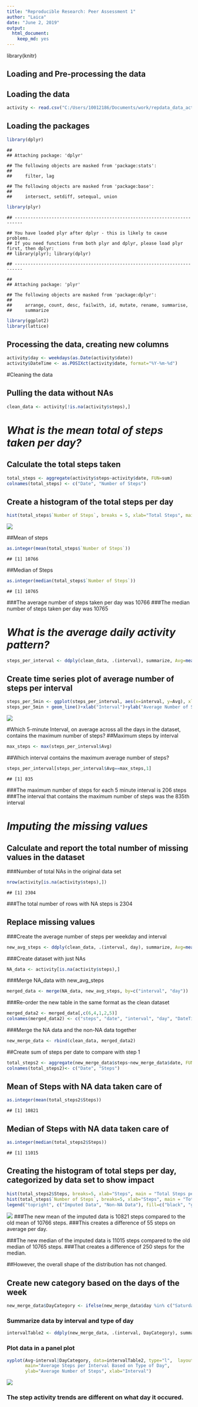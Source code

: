 ```yaml
---
title: "Reproducible Research: Peer Assessment 1"
author: "Laica"
date: "June 2, 2019"
output: 
  html_document: 
    keep_md: yes
---
```


library(knitr)

## Loading and Pre-processing the data
## **Loading the data**

```r
activity <- read.csv("C:/Users/10012186/Documents/work/repdata_data_activity/activity.csv")
```
## **Loading the packages**

```r
library(dplyr)
```

```
## 
## Attaching package: 'dplyr'
```

```
## The following objects are masked from 'package:stats':
## 
##     filter, lag
```

```
## The following objects are masked from 'package:base':
## 
##     intersect, setdiff, setequal, union
```

```r
library(plyr)
```

```
## -------------------------------------------------------------------------
```

```
## You have loaded plyr after dplyr - this is likely to cause problems.
## If you need functions from both plyr and dplyr, please load plyr first, then dplyr:
## library(plyr); library(dplyr)
```

```
## -------------------------------------------------------------------------
```

```
## 
## Attaching package: 'plyr'
```

```
## The following objects are masked from 'package:dplyr':
## 
##     arrange, count, desc, failwith, id, mutate, rename, summarise,
##     summarize
```

```r
library(ggplot2)
library(lattice)
```
## **Processing the data, creating new columns**

```r
activity$day <- weekdays(as.Date(activity$date))
activity$DateTime <- as.POSIXct(activity$date, format="%Y-%m-%d")
```
#Cleaning the data
## **Pulling the data without NAs**

```r
clean_data <- activity[!is.na(activity$steps),]
```

# *What is the mean total of steps taken per day?*
## **Calculate the total steps taken**

```r
total_steps <- aggregate(activity$steps~activity$date, FUN=sum)
colnames(total_steps) <- c("Date", "Number of Steps")
```

## **Create a histogram of the total steps per day**

```r
hist(total_steps$`Number of Steps`, breaks = 5, xlab="Total Steps", main = "Total Count of Steps per Day")
```

![](PA1_template_files/figure-html/unnamed-chunk-6-1.png)<!-- -->

##Mean of steps

```r
as.integer(mean(total_steps$`Number of Steps`))
```

```
## [1] 10766
```

##Median of Steps

```r
as.integer(median(total_steps$`Number of Steps`))
```

```
## [1] 10765
```
###The average number of steps taken per day was 10766
###The median number of steps taken per day was 10765

# *What is the average daily activity pattern?*

```r
steps_per_interval <- ddply(clean_data, .(interval), summarize, Avg=mean(steps))
```
## **Create time series plot of average number of steps per interval**

```r
steps_per_5min <- ggplot(steps_per_interval, aes(x=interval, y=Avg), xlab="Interval", ylab="Average Number of Steps")
steps_per_5min + geom_line()+xlab("Interval")+ylab("Average Number of Steps")+ggtitle("Average Number of Steps per Interval")
```

![](PA1_template_files/figure-html/unnamed-chunk-10-1.png)<!-- -->

#Which 5-minute Interval, on average across all the days in the dataset, contains the maximum number of steps? 
##Maximum steps by interval

```r
max_steps <- max(steps_per_interval$Avg)
```
##Which interval contains the maximum average number of steps?

```r
steps_per_interval[steps_per_interval$Avg==max_steps,1]
```

```
## [1] 835
```

###The maximum number of steps for each 5 minute interval is 206 steps 
###The interval that contains the maximum number of steps was the 835th interval

# *Imputing the missing values*
## **Calculate and report the total number of missing values in the dataset**
###Number of total NAs in the original data set

```r
nrow(activity[is.na(activity$steps),])
```

```
## [1] 2304
```
###The total number of rows with NA steps is 2304

## **Replace missing values** 
###Create the average number of steps per weekday and interval

```r
new_avg_steps <- ddply(clean_data, .(interval, day), summarize, Avg=mean(steps))
```

###Create dataset with just NAs

```r
NA_data <- activity[is.na(activity$steps),]
```

###Merge NA_data with new_avg_steps

```r
merged_data <- merge(NA_data, new_avg_steps, by=c("interval", "day"))
```

###Re-order the new table in the same format as the clean dataset

```r
merged_data2 <- merged_data[,c(6,4,1,2,5)]
colnames(merged_data2) <- c("steps", "date", "interval", "day", "DateTime")
```

###Merge the NA data and the non-NA data together

```r
new_merge_data <- rbind(clean_data, merged_data2)
```

##Create sum of steps per date to compare with step 1

```r
total_steps2 <- aggregate(new_merge_data$steps~new_merge_data$date, FUN=sum, )
colnames(total_steps2)<- c("Date", "Steps")
```

## Mean of Steps with NA data taken care of

```r
as.integer(mean(total_steps2$Steps))
```

```
## [1] 10821
```
## Median of Steps with NA data taken care of

```r
as.integer(median(total_steps2$Steps))
```

```
## [1] 11015
```

## **Creating the histogram of total steps per day, categorized by data set to show impact**

```r
hist(total_steps2$Steps, breaks=5, xlab="Steps", main = "Total Steps per Day with NAs Fixed", col="Black")
hist(total_steps$`Number of Steps`, breaks=5, xlab="Steps", main = "Total Steps per Day with NAs Fixed", col="Grey", add=T)
legend("topright", c("Imputed Data", "Non-NA Data"), fill=c("black", "grey") )
```

![](PA1_template_files/figure-html/unnamed-chunk-22-1.png)<!-- -->
###The new mean of the imputed data is 10821 steps compared to the old mean of 10766 steps. 
###This creates a difference of 55 steps on average per day.

###The new median of the imputed data is 11015 steps compared to the old median of 10765 steps. 
###That creates a difference of 250 steps for the median.

##However, the overall shape of the distribution has not changed.
## **Create new category based on the days of the week**

```r
new_merge_data$DayCategory <- ifelse(new_merge_data$day %in% c("Saturday", "Sunday"), "Weekend", "Weekday")
```

### Summarize data by interval and type of day

```r
intervalTable2 <- ddply(new_merge_data, .(interval, DayCategory), summarize, Avg = mean(steps))
```

### Plot data in a panel plot

```r
xyplot(Avg~interval|DayCategory, data=intervalTable2, type="l",  layout = c(1,2),
       main="Average Steps per Interval Based on Type of Day", 
       ylab="Average Number of Steps", xlab="Interval")
```

![](PA1_template_files/figure-html/unnamed-chunk-25-1.png)<!-- -->
### The step activity trends are different on what day it occured.
